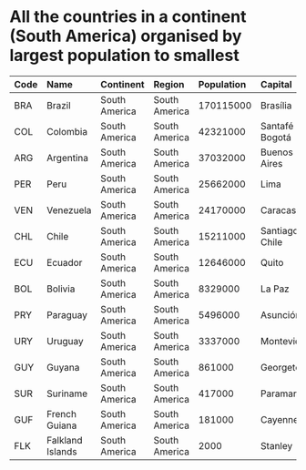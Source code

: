 # All the countries in a continent (South America) organised by largest population to smallest

| Code | Name | Continent | Region | Population | Capital |
| :--- | :--- | :--- | :--- | :--- | :--- |
|BRA|Brazil|South America|South America|170115000|Brasília|
|COL|Colombia|South America|South America|42321000|Santafé de Bogotá|
|ARG|Argentina|South America|South America|37032000|Buenos Aires|
|PER|Peru|South America|South America|25662000|Lima|
|VEN|Venezuela|South America|South America|24170000|Caracas|
|CHL|Chile|South America|South America|15211000|Santiago de Chile|
|ECU|Ecuador|South America|South America|12646000|Quito|
|BOL|Bolivia|South America|South America|8329000|La Paz|
|PRY|Paraguay|South America|South America|5496000|Asunción|
|URY|Uruguay|South America|South America|3337000|Montevideo|
|GUY|Guyana|South America|South America|861000|Georgetown|
|SUR|Suriname|South America|South America|417000|Paramaribo|
|GUF|French Guiana|South America|South America|181000|Cayenne|
|FLK|Falkland Islands|South America|South America|2000|Stanley|
